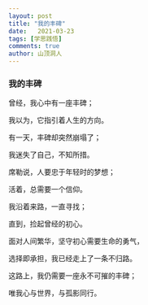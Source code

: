 ```yaml
---
layout: post
title: "我的丰碑"
date:   2021-03-23
tags: [学思践悟]
comments: true
author: 山顶洞人
---
```


### 我的丰碑



曾经，我心中有一座丰碑；

我以为，它指引着人生的方向。

有一天，丰碑却突然崩塌了；

我迷失了自己，不知所措。



席勒说，人要忠于年轻时的梦想；

活着，总需要一个信仰。

我沿着来路，一直寻找；

直到，捡起曾经的初心。



面对人间繁华，坚守初心需要生命的勇气，

选择即承担，我已经走上了一条不归路。

这路上，我仍需要一座永不可摧的丰碑；

唯我心与世界，与孤影同行。